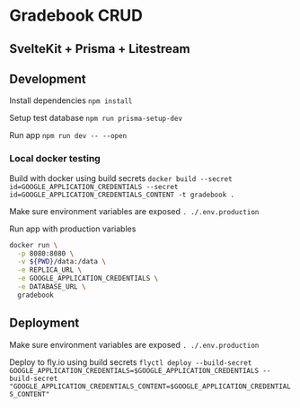 # Gradebook CRUD
## SvelteKit + Prisma + Litestream

## Development
Install dependencies
`npm install`

Setup test database
`npm run prisma-setup-dev`

Run app
`npm run dev -- --open`

### Local docker testing
Build with docker using build secrets
`docker build --secret id=GOOGLE_APPLICATION_CREDENTIALS --secret id=GOOGLE_APPLICATION_CREDENTIALS_CONTENT -t gradebook .`

Make sure environment variables are exposed
`. ./.env.production`

Run app with production variables
```bash
docker run \
  -p 8080:8080 \
  -v ${PWD}/data:/data \
  -e REPLICA_URL \
  -e GOOGLE_APPLICATION_CREDENTIALS \
  -e DATABASE_URL \
  gradebook
```

## Deployment

Make sure environment variables are exposed
`. ./.env.production`

Deploy to fly.io using build secrets
`flyctl deploy --build-secret GOOGLE_APPLICATION_CREDENTIALS=$GOOGLE_APPLICATION_CREDENTIALS --build-secret "GOOGLE_APPLICATION_CREDENTIALS_CONTENT=$GOOGLE_APPLICATION_CREDENTIALS_CONTENT"`
